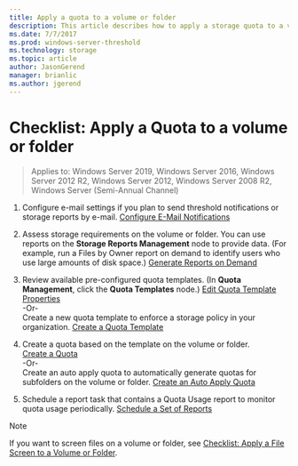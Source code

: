 ```yaml
---
title: Apply a quota to a volume or folder
description: This article describes how to apply a storage quota to a volume or folder 
ms.date: 7/7/2017
ms.prod: windows-server-threshold
ms.technology: storage
ms.topic: article
author: JasonGerend
manager: brianlic
ms.author: jgerend
---
```

# Checklist: Apply a Quota to a volume or folder

> Applies to: Windows Server 2019, Windows Server 2016, Windows Server 2012 R2, Windows Server 2012, Windows Server 2008 R2, Windows Server (Semi-Annual Channel)

1. Configure e-mail settings if you plan to send threshold notifications or storage reports by e-mail. [Configure E-Mail Notifications](configure-email-notifications.md)

2. Assess storage requirements on the volume or folder. You can use reports on the **Storage Reports Management** node to provide data. (For example, run a Files by Owner report on demand to identify users who use large amounts of disk space.) [Generate Reports on Demand](generate-reports-on-demand.md)

3. Review available pre-configured quota templates. (In **Quota Management**, click the **Quota Templates** node.) [Edit Quota Template Properties](edit-quota-template-properties.md) 
<br />-Or- <br /> Create a new quota template to enforce a storage policy in your organization. [Create a Quota Template](create-quota-template.md)

4. Create a quota based on the template on the volume or folder.  
 [Create a Quota](create-quota.md) <br /> -Or- <br /> Create an auto apply quota to automatically generate quotas for subfolders on the volume or folder. [Create an Auto Apply Quota](create-auto-apply-quota.md)

6. Schedule a report task that contains a Quota Usage report to monitor quota usage periodically. [Schedule a Set of Reports](schedule-set-of-reports.md)

> [!Note]
> If you want to screen files on a volume or folder, see [Checklist: Apply a File Screen to a Volume or Folder](checklist-apply-file-screen-to-volume-or-folder.md).











